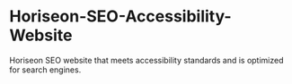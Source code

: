 # Horiseon-SEO-Accessibility-Website
Horiseon SEO website that meets accessibility standards and is optimized for search engines.

